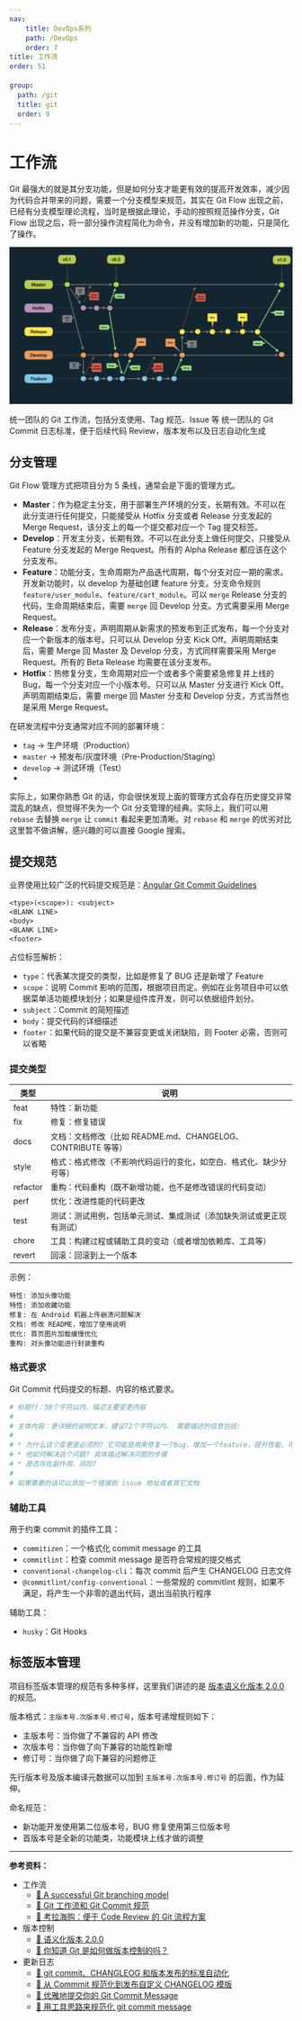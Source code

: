 ```yaml
---
nav:
    title: DevOps系列
    path: /DevOps
    order: 7
title: 工作流
order: 51

group:
  path: /git
  title: git
  order: 9
---
```


# 工作流

Git 最强大的就是其分支功能，但是如何分支才能更有效的提高开发效率，减少因为代码合并带来的问题，需要一个分支模型来规范，其实在 Git Flow 出现之前，已经有分支模型理论流程，当时是根据此理论，手动的按照规范操作分支，Git Flow 出现之后，将一部分操作流程简化为命令，并没有增加新的功能，只是简化了操作。

![image-20240824011854840](./assets/image-20240824011854840.png)

统一团队的 Git 工作流，包括分支使用、Tag 规范、Issue 等
统一团队的 Git Commit 日志标准，便于后续代码 Review，版本发布以及日志自动化生成

## 分支管理

Git Flow 管理方式把项目分为 5 条线，通常会是下面的管理方式。

- **Master**：作为稳定主分支，用于部署生产环境的分支，长期有效。不可以在此分支进行任何提交，只能接受从 Hotfix 分支或者 Release 分支发起的 Merge Request，该分支上的每一个提交都对应一个 Tag 提交标签。
- **Develop**：开发主分支，长期有效。不可以在此分支上做任何提交，只接受从 Feature 分支发起的 Merge Request。所有的 Alpha Release 都应该在这个分支发布。
- **Feature**：功能分支，生命周期为产品迭代周期，每个分支对应一期的需求。开发新功能时，以 develop 为基础创建 feature 分支。分支命令规则 `feature/user_module`、`feature/cart_module`。可以 `merge` Release 分支的代码，生命周期结束后，需要 `merge` 回 Develop 分支。方式需要采用 Merge Request。
- **Release**：发布分支，声明周期从新需求的预发布到正式发布，每一个分支对应一个新版本的版本号。只可以从 Develop 分支 Kick Off。声明周期结束后，需要 Merge 回 Master 及 Develop 分支，方式同样需要采用 Merge Request。所有的 Beta Release 均需要在该分支发布。
- **Hotfix**：热修复分支，生命周期对应一个或者多个需要紧急修复并上线的 Bug，每一个分支对应一个小版本号。只可以从 Master 分支进行 Kick Off。声明周期结束后，需要 merge 回 Master 分支和 Develop 分支，方式当然也是采用 Merge Request。

在研发流程中分支通常对应不同的部署环境：

- `tag` -> 生产环境（Production）
- `master` -> 预发布/灰度环境（Pre-Production/Staging）
- `develop` -> 测试环境（Test）
-

实际上，如果你熟悉 Git 的话，你会很快发现上面的管理方式会存在历史提交非常混乱的缺点，但觉得不失为一个 Git 分支管理的经典。实际上，我们可以用 `rebase` 去替换 `merge` 让 `commit` 看起来更加清晰。对 `rebase` 和 `merge` 的优劣对比这里暂不做讲解，感兴趣的可以直接 Google 搜索。

## 提交规范

业界使用比较广泛的代码提交规范是：[Angular Git Commit Guidelines](https://github.com/angular/angular.js/blob/master/DEVELOPERS.md#-git-commit-guidelines)

```
<type>(<scope>): <subject>
<BLANK LINE>
<body>
<BLANK LINE>
<footer>
```

占位标签解析：

- `type`：代表某次提交的类型，比如是修复了 BUG 还是新增了 Feature
- `scope`：说明 Commit 影响的范围，根据项目而定。例如在业务项目中可以依据菜单活功能模块划分；如果是组件库开发，则可以依据组件划分。
- `subject`：Commit 的简短描述
- `body`：提交代码的详细描述
- `footer`：如果代码的提交是不兼容变更或关闭缺陷，则 Footer 必需，否则可以省略

### 提交类型

| 类型     | 说明                                                                 |
| -------- | -------------------------------------------------------------------- |
| feat     | 特性：新功能                                                         |
| fix      | 修复：修复错误                                                       |
| docs     | 文档：文档修改（比如 README.md、CHANGELOG、CONTRIBUTE 等等）         |
| style    | 格式：格式修改（不影响代码运行的变化，如空白、格式化、缺少分号等）   |
| refactor | 重构：代码重构（既不新增功能，也不是修改错误的代码变动）             |
| perf     | 优化：改进性能的代码更改                                             |
| test     | 测试：测试用例，包括单元测试、集成测试（添加缺失测试或更正现有测试） |
| chore    | 工具：构建过程或辅助工具的变动（或者增加依赖库、工具等）             |
| revert   | 回滚：回滚到上一个版本                                               |

示例：

```
特性: 添加头像功能
特性: 添加收藏功能
修复: 在 Android 机器上传崩溃问题解决
文档: 修改 README，增加了使用说明
优化: 首页图片加载缓慢优化
重构: 对头像功能进行封装重构
```

### 格式要求

Git Commit 代码提交的标题、内容的格式要求。

```bash
# 标题行：50个字符以内，描述主要变更内容
#
# 主体内容：更详细的说明文本，建议72个字符以内。 需要描述的信息包括:
#
# * 为什么这个变更是必须的? 它可能是用来修复一个bug，增加一个feature，提升性能、可靠性、稳定性等等
# * 他如何解决这个问题? 具体描述解决问题的步骤
# * 是否存在副作用、风险?
#
# 如果需要的话可以添加一个链接到 issue 地址或者其它文档
```

### 辅助工具

用于约束 commit 的插件工具：

- `commitizen`：一个格式化 commit message 的工具
- `commitlint`：检查 commit message 是否符合常规的提交格式
- `conventional-changelog-cli`：每次 commit 后产生 CHANGELOG 日志文件
- `@commitlint/config-conventional`：一些常规的 commitlint 规则，如果不满足，将产生一个非零的退出代码，退出当前执行程序

辅助工具：

- `husky`：Git Hooks

## 标签版本管理

项目标签版本管理的规范有多种多样，这里我们讲述的是 [版本语义化版本 2.0.0](https://semver.org/lang/zh-CN/) 的规范。

版本格式：`主版本号.次版本号.修订号`，版本号递增规则如下：

- 主版本号：当你做了不兼容的 API 修改
- 次版本号：当你做了向下兼容的功能性新增
- 修订号：当你做了向下兼容的问题修正

先行版本号及版本编译元数据可以加到 `主版本号.次版本号.修订号` 的后面，作为延伸。

命名规范：

- 新功能开发使用第二位版本号，BUG 修复使用第三位版本号
- 首版本号是全新的功能类，功能模块上线才做的调整

---

**参考资料：**

- 工作流
  - [📝 A successful Git branching model](https://nvie.com/posts/a-successful-git-branching-model/)
  - [📝 Git 工作流和 Git Commit 规范](https://juejin.im/post/6844903866451001352)
  - [📝 考拉海购：便于 Code Review 的 Git 流程方案](https://juejin.im/post/59e5b683f265da432c22ec89)
- 版本控制
  - [📖 语义化版本 2.0.0](https://semver.org/lang/zh-CN/)
  - [📝 你知道 Git 是如何做版本控制的吗？](https://juejin.im/post/6844903967525208078)
- 更新日志
  - [📝 git commit、CHANGLEOG 和版本发布的标准自动化](https://juejin.im/entry/5c0b74856fb9a049ed30af49/detail)
  - [📝 从 Commmit 规范化到发布自定义 CHANGELOG 模版](https://juejin.im/post/5d27f84a6fb9a07ed064ddf1)
  - [📝 优雅地提交你的 Git Commit Message](https://juejin.im/post/5afc5242f265da0b7f44bee4)
  - [📝 用工具思路来规范化 git commit message](https://juejin.im/entry/5aded911f265da0ba5672f62/detail)
